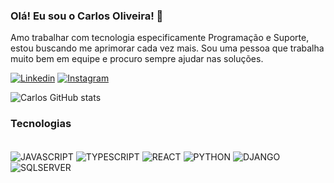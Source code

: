 ### Olá! Eu sou o Carlos Oliveira! 👋
Amo trabalhar com tecnologia especificamente Programação e Suporte, estou buscando me aprimorar cada vez mais. Sou uma pessoa que trabalha muito bem em equipe e procuro sempre ajudar nas soluções.

[![Linkedin](https://img.shields.io/badge/LinkedIn-0077B5?style=for-the-badge&logo=linkedin&logoColor=white)](https://www.linkedin.com/in/carlos-oliveira-7a33491a0/)
[![Instagram](https://img.shields.io/badge/Instagram-E4405F?style=for-the-badge&logo=instagram&logoColor=white)](https://instagram.com/carlosoliveira_dev?igshid=ZDdkNTZiNTM=)

![Carlos GitHub stats](https://github-readme-stats.vercel.app/api?username=CarlosOliveira-23&show_icons=true&theme=onedark)

### Tecnologias 

<div style="display: inline_block"></br/>
  <img align="center" alt="JAVASCRIPT" src="https://img.shields.io/badge/JavaScript-F7DF1E?style=for-the-badge&logo=javascript&logoColor=black" />
  <img align="center" alt="TYPESCRIPT" src="https://img.shields.io/badge/TypeScript-007ACC?style=for-the-badge&logo=typescript&logoColor=white" />
  <img align="center" alt="REACT" src="https://img.shields.io/badge/React-20232A?style=for-the-badge&logo=react&logoColor=61DAFB" /> 
  <img align="center" alt="PYTHON" src="https://img.shields.io/badge/Python-3776AB?style=for-the-badge&logo=python&logoColor=white" />
  <img align="center" alt="DJANGO" src="https://img.shields.io/badge/Django-092E20?style=for-the-badge&logo=django&logoColor=white" />
  <img align="center" alt="SQLSERVER" src="https://img.shields.io/badge/Microsoft_SQL_Server-CC2927?style=for-the-badge&logo=microsoft-sql-server&logoColor=white" />
</div><br/>
